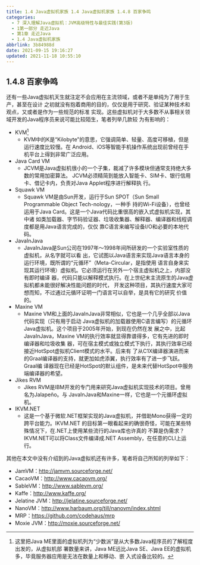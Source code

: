 ```yaml
---
title: 1.4 Java虚拟机家族 1.4 Java虚拟机家族 1.4.8 百家争鸣
categories: 
  - 7 深入理解Java虛拟机：JVM高级特性与最佳实践(第3版)
  - 1第一部分 走近Java
  - 第1章 走近Java
  - 1.4 Java虚拟机家族
abbrlink: 3b84988d
date: 2021-09-15 19:16:27
updated: 2021-11-18 10:55:10
---
```

## 1.4.8 百家争鸣
还有一些Java虚拟机天生就注定不会应用在主流领域，或者不是单纯为了用于生产，甚至在设计 之初就没有抱着商用的目的，仅仅是用于研究、验证某种技术和观点，又或者是作为一些规范的标准 实现。这些虚拟机对于大多数不从事相关领域开发的Java程序员来说可能比较陌生，笔者列举几款较 为有影响的：
- KVM[^1]
  - KVM中的K是“Kilobyte”的意思，它强调简单、轻量、高度可移植，但是运行速度比较慢。在 Android、iOS等智能手机操作系统出现前曾经在手机平台上得到非常广泛应用。
- Java Card VM
  - JCVM是Java虚拟机很小的一个子集，裁减了许多模块但通常支持绝大多数的常用加密算法。 JCVM必须精简到能放入智能卡、SIM卡、银行信用卡、借记卡内，负责对Java Applet程序进行解释执 行。
- Squawk VM
  - Squawk VM是由Sun开发，运行于Sun SPOT（Sun Small Programmable Object Tech-nology，一种手 持的Wi-Fi设备），也曾经运用于Java Card。这是一个Java代码比重很高的嵌入式虚拟机实现，其中诸 如类加载器、字节码验证器、垃圾收集器、解释器、编译器和线程调度都是用Java语言完成的，仅仅 靠C语言来编写设备I/O和必要的本地代码。
- JavaInJava
  - JavaInJava是Sun公司在1997年～1998年间所研发的一个实验室性质的虚拟机，从名字就可以看 出，它试图以Java语言来实现Java语言本身的运行环境，既所谓的“元循环”（Meta-Circular，是指使用 语言自身来实现其运行环境）虚拟机。它必须运行在另外一个宿主虚拟机之上，内部没有即时编译 器，代码只能以解释模式执行。在上世纪末主流原生的Java虚拟机都未能很好解决性能问题的时代， 开发这种项目，其执行速度大家可想而知，不过通过元循环证明一门语言可以自举，是具有它的研究 价值的。
- Maxine VM
  - Maxine VM和上面的JavaInJava非常相似，它也是一个几乎全部以Java代码实现（只有用于启动 Java虚拟机的加载器使用C语言编写）的元循环Java虚拟机。这个项目于2005年开始，到现在仍然在发 展之中，比起JavaInJava，Maxine VM的执行效率就显得靠谱得多，它有先进的即时编译器和垃圾收集 器，可在宿主模式或独立模式下执行，其执行效率已经接近HotSpot虚拟机Client模式的水平。后来有 了从C1X编译器演进而来的Graal编译器的支持，就更加如虎添翼，执行效率有了进一步飞跃。Graal编 译器现在已经是HotSpot的默认组件，是未来代替HotSpot中服务端编译器的希望。
- Jikes RVM
  - Jikes RVM是IBM开发的专门用来研究Java虚拟机实现技术的项目。曾用名为Jalapeño。与 JavaInJava和Maxine一样，它也是一个元循环虚拟机。
- IKVM.NET
  - 这是一个基于微软.NET框架实现的Java虚拟机，并借助Mono获得一定的跨平台能力。IKVM.NET 的目标第一眼看起来的确很奇怪，可能在某些特殊情况下，在.NET上使用某些流行的Java库也许真的 不算是伪需求？IKVM.NET可以将Class文件编译成.NET Assembly，在任意的CLI上运行。

其他在本文中没有介绍到的Java虚拟机还有许多，笔者将自己所知的列举如下：
- JamVM：http://jamvm.sourceforge.net/
- CacaoVM：http://www.cacaovm.org/
- SableVM：http://www.sablevm.org/
- Kaffe：http://www.kaffe.org/
- Jelatine JVM：http://jelatine.sourceforge.net/
- NanoVM：http://www.harbaum.org/till/nanovm/index.shtml
- MRP：https://github.com/codehaus/mrp
- Moxie JVM：http://moxie.sourceforge.net/

[^1]: 这里把Java ME里面的虚拟机列为“少数派”是从大多数Java程序员的了解程度出发的，从虚拟机部 署数量来讲，Java ME远比Java SE、Java EE的虚拟机多，毕竟服务器应用是无法在数量上和移动、嵌 入式设备比较的。

